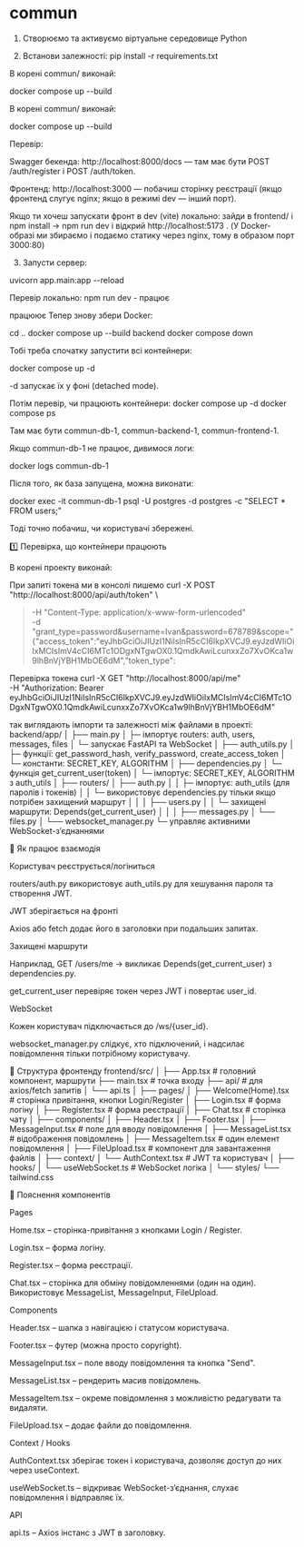 # commun
1. Створюємо та активуємо віртуальне середовище Python

2. Встанови залежності:
pip install -r requirements.txt

В корені commun/ виконай:

docker compose up --build

В корені commun/ виконай:

docker compose up --build


Перевір:

Swagger бекенда: http://localhost:8000/docs
 — там має бути POST /auth/register і POST /auth/token.

Фронтенд: http://localhost:3000
 — побачиш сторінку реєстрації (якщо фронтенд слугує nginx; якщо в режимі dev — інший порт).

Якщо ти хочеш запускати фронт в dev (vite) локально: зайди в frontend/ і npm install → npm run dev і відкрий http://localhost:5173
. (У Docker-образі ми збираємо і подаємо статику через nginx, тому в образом порт 3000:80)




3. Запусти сервер:

uvicorn app.main:app --reload

Перевір локально:
npm run dev - працює


працюює
Тепер знову збери Docker:

cd ..
docker compose up --build backend
docker compose down

Тобі треба спочатку запустити всі контейнери:

docker compose up -d


-d запускає їх у фоні (detached mode).

Потім перевір, чи працюють контейнери:
docker compose up -d
docker compose ps


Там має бути commun-db-1, commun-backend-1, commun-frontend-1.

Якщо commun-db-1 не працює, дивимося логи:

docker logs commun-db-1


Після того, як база запущена, можна виконати:

docker exec -it commun-db-1 psql -U postgres -d postgres -c "SELECT * FROM users;"


Тоді точно побачиш, чи користувачі збережені.

1️⃣ Перевірка, що контейнери працюють

В корені проекту виконай:

При запиті токена ми в консолі пишемо 
curl -X POST "http://localhost:8000/api/auth/token" \
>   -H "Content-Type: application/x-www-form-urlencoded" \
>   -d "grant_type=password&username=Ivan&password=678789&scope="
{"access_token":"eyJhbGciOiJIUzI1NiIsInR5cCI6IkpXVCJ9.eyJzdWIiOiIxMCIsImV4cCI6MTc1ODgxNTgwOX0.1QmdkAwiLcunxxZo7XvOKca1w9lhBnVjYBH1MbOE6dM","token_type":

Перевірка токена 
curl -X GET "http://localhost:8000/api/me" \
  -H "Authorization: Bearer eyJhbGciOiJIUzI1NiIsInR5cCI6IkpXVCJ9.eyJzdWIiOiIxMCIsImV4cCI6MTc1ODgxNTgwOX0.1QmdkAwiLcunxxZo7XvOKca1w9lhBnVjYBH1MbOE6dM"


так виглядають імпорти та залежності між файлами в проекті:
 backend/app/
│
├── main.py
│   ├─ імпортує routers: auth, users, messages, files
│   └─ запускає FastAPI та WebSocket
│
├── auth_utils.py
│   ├─ функції: get_password_hash, verify_password, create_access_token
│   └─ константи: SECRET_KEY, ALGORITHM
│
├── dependencies.py
│   └─ функція get_current_user(token)
│       └─ імпортує: SECRET_KEY, ALGORITHM з auth_utils
│
├── routers/
│   ├── auth.py
│   │   ├─ імпортує: auth_utils (для паролів і токенів)
│   │   └─ використовує dependencies.py тільки якщо потрібен захищений маршрут
│   │
│   ├── users.py
│   │   └─ захищені маршрути: Depends(get_current_user)
│   │
│   ├── messages.py
│   └── files.py
│
└── websocket_manager.py
    └─ управляє активними WebSocket-з’єднаннями

🔑 Як працює взаємодія

Користувач реєструється/логіниться

routers/auth.py використовує auth_utils.py для хешування пароля та створення JWT.

JWT зберігається на фронті

Axios або fetch додає його в заголовки при подальших запитах.

Захищені маршрути

Наприклад, GET /users/me → викликає Depends(get_current_user) з dependencies.py.

get_current_user перевіряє токен через JWT і повертає user_id.

WebSocket

Кожен користувач підключається до /ws/{user_id}.

websocket_manager.py слідкує, хто підключений, і надсилає повідомлення тільки потрібному користувачу.

📂 Структура фронтенду
frontend/src/
│
├── App.tsx                # головний компонент, маршрути
├── main.tsx               # точка входу
├── api/                   # для axios/fetch запитів
│   └── api.ts
│
├── pages/
│   ├── Welcome(Home).tsx  # сторінка привітання, кнопки Login/Register
│   ├── Login.tsx          # форма логіну
│   ├── Register.tsx       # форма реєстрації
│   ├── Chat.tsx           # сторінка чату
│
├── components/
│   ├── Header.tsx
│   ├── Footer.tsx
│   ├── MessageInput.tsx   # поле для вводу повідомлення
│   ├── MessageList.tsx    # відображення повідомлень
│   ├── MessageItem.tsx    # один елемент повідомлення
│   ├── FileUpload.tsx     # компонент для завантаження файлів
│
├── context/
│   └── AuthContext.tsx    # JWT та користувач
│
├── hooks/
│   └── useWebSocket.ts    # WebSocket логіка
│
└── styles/
    └── tailwind.css

 🔹 Пояснення компонентів

Pages

Home.tsx – сторінка-привітання з кнопками Login / Register.

Login.tsx – форма логіну.

Register.tsx – форма реєстрації.

Chat.tsx – сторінка для обміну повідомленнями (один на один).
Використовує MessageList, MessageInput, FileUpload.

Components

Header.tsx – шапка з навігацією і статусом користувача.

Footer.tsx – футер (можна просто copyright).

MessageInput.tsx – поле вводу повідомлення та кнопка "Send".

MessageList.tsx – рендерить масив повідомлень.

MessageItem.tsx – окреме повідомлення з можливістю редагувати та видаляти.

FileUpload.tsx – додає файли до повідомлення.

Context / Hooks

AuthContext.tsx зберігає токен і користувача, дозволяє доступ до них через useContext.

useWebSocket.ts – відкриває WebSocket-з’єднання, слухає повідомлення і відправляє їх.

API

api.ts – Axios інстанс з JWT в заголовку.     